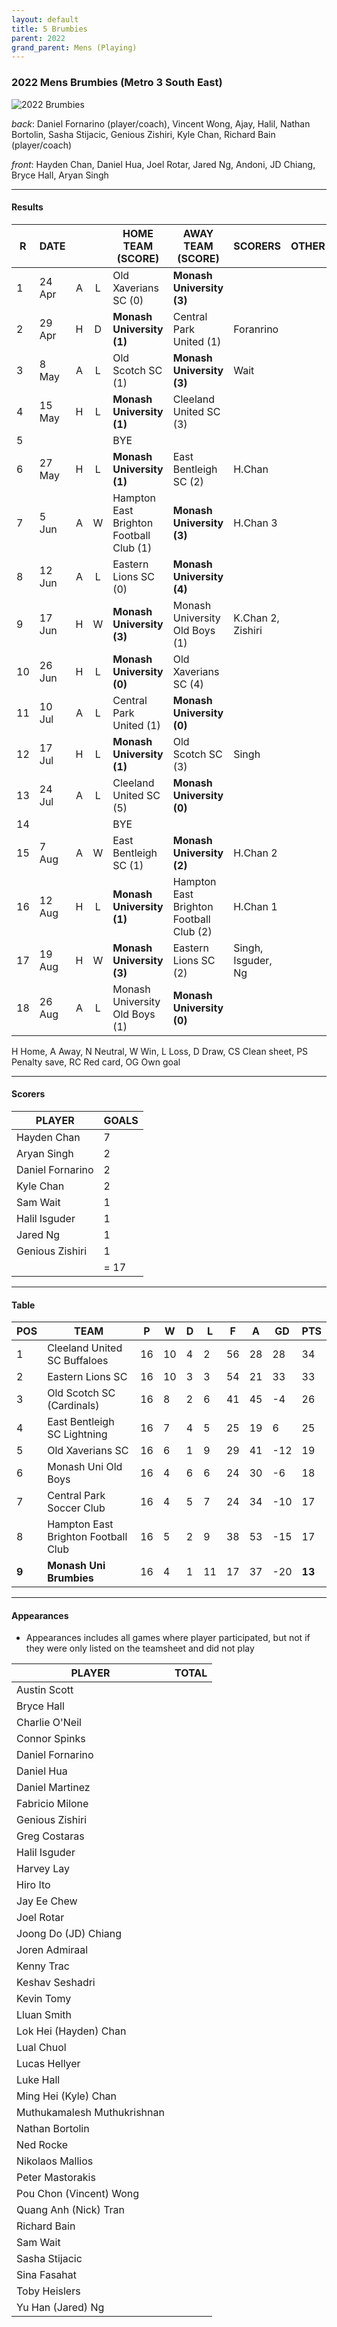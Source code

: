 ```yaml
---
layout: default
title: 5 Brumbies
parent: 2022
grand_parent: Mens (Playing)
---
```


### 2022 Mens Brumbies (Metro 3 South East)

![2022 Brumbies](https://photos.smugmug.com/2022/n-wTPrkB/2022-team-photos/i-vMh2hZS/0/751057e5/XL/DSCF1290-XL.jpg)

_back_: Daniel Fornarino (player/coach), Vincent Wong, Ajay, Halil, Nathan Bortolin, Sasha Stijacic, Genious Zishiri, Kyle Chan, Richard Bain (player/coach)

_front_: Hayden Chan, Daniel Hua, Joel Rotar, Jared Ng, Andoni, JD Chiang, Bryce Hall, Aryan Singh

------------------------

#### Results

| R   | DATE   |     |     | HOME TEAM (SCORE)                        | AWAY TEAM (SCORE)                       | SCORERS            | OTHER |
|-----|--------|:---:|:---:|------------------------------------------|-----------------------------------------|--------------------|-------|
| 1   | 24 Apr |  A  |  L  | Old Xaverians SC (0)                     | **Monash University (3)**               |                    |       |
| 2   | 29 Apr |  H  |  D  | **Monash University (1)**                | Central Park United  (1)                | Foranrino          |       |
| 3   | 8 May  |  A  |  L  | Old Scotch SC  (1)                       | **Monash University (3)**               | Wait               |       |
| 4   | 15 May |  H  |  L  | **Monash University (1)**                | Cleeland United SC (3)                  |                    |       |
| 5   |        |     |     | BYE                                      |                                         |                    |       |
| 6   | 27 May |  H  |  L  | **Monash University (1)**                | East Bentleigh SC  (2)                  | H.Chan             |       |
| 7   | 5 Jun  |  A  |  W  | Hampton East Brighton Football Club  (1) | **Monash University (3)**               | H.Chan 3           |       |
| 8   | 12 Jun |  A  |  L  | Eastern Lions SC  (0)                    | **Monash University (4)**               |                    |       |
| 9   | 17 Jun |  H  |  W  | **Monash University (3)**                | Monash University Old Boys (1)          | K.Chan 2, Zishiri  |       |
| 10  | 26 Jun |  H  |  L  | **Monash University (0)**                | Old Xaverians SC (4)                    |                    |       |
| 11  | 10 Jul |  A  |  L  | Central Park United (1)                  | **Monash University (0)**               |                    |       |
| 12  | 17 Jul |  H  |  L  | **Monash University (1)**                | Old Scotch SC (3)                       | Singh              |       |
| 13  | 24 Jul |  A  |  L  | Cleeland United SC (5)                   | **Monash University (0)**               |                    |       |
| 14  |        |     |     | BYE                                      |                                         |                    |       |
| 15  | 7 Aug  |  A  |  W  | East Bentleigh SC (1)                    | **Monash University (2)**               | H.Chan 2           |       |
| 16  | 12 Aug |  H  |  L  | **Monash University (1)**                | Hampton East Brighton Football Club (2) | H.Chan 1           |       |
| 17  | 19 Aug |  H  |  W  | **Monash University (3)**                | Eastern Lions SC (2)                    | Singh, Isguder, Ng |       |
| 18  | 26 Aug |  A  |  L  | Monash University Old Boys (1)           | **Monash University (0)**               |                    |       |

H Home, A Away, N Neutral, W Win, L Loss, D Draw, CS Clean sheet, PS Penalty save, RC Red card, OG Own goal 

------------------------

#### Scorers

| PLAYER           | GOALS |
|------------------|-------|
| Hayden Chan      | 7     |
| Aryan Singh      | 2     |
| Daniel Fornarino | 2     |
| Kyle Chan        | 2     |
| Sam Wait         | 1     |
| Halil Isguder    | 1     |
| Jared Ng         | 1     | 
| Genious Zishiri  | 1     |
|                  | = 17  |

------------------------

#### Table

| POS   | TEAM                                | P   | W   | D   | L   | F   | A   | GD  | PTS    |
|-------|-------------------------------------|-----|-----|-----|-----|-----|-----|-----|--------|
| 1     | Cleeland United SC Buffaloes        | 16  | 10  | 4   | 2   | 56  | 28  | 28  | 34     |
| 2     | Eastern Lions SC                    | 16  | 10  | 3   | 3   | 54  | 21  | 33  | 33     |
| 3     | Old Scotch SC (Cardinals)           | 16  | 8   | 2   | 6   | 41  | 45  | -4  | 26     |
| 4     | East Bentleigh SC Lightning         | 16  | 7   | 4   | 5   | 25  | 19  | 6   | 25     |
| 5     | Old Xaverians SC                    | 16  | 6   | 1   | 9   | 29  | 41  | -12 | 19     |
| 6     | Monash Uni Old Boys                 | 16  | 4   | 6   | 6   | 24  | 30  | -6  | 18     |
| 7     | Central Park Soccer Club            | 16  | 4   | 5   | 7   | 24  | 34  | -10 | 17     |
| 8     | Hampton East Brighton Football Club | 16  | 5   | 2   | 9   | 38  | 53  | -15 | 17     |
| **9** | **Monash Uni Brumbies**             | 16  | 4   | 1   | 11  | 17  | 37  | -20 | **13** |

------------------------

#### Appearances

* Appearances includes all games where player participated,
   but not if they were only listed on the teamsheet and did not play

| PLAYER                      | TOTAL |
|-----------------------------|-------|
| Austin Scott                |       |
| Bryce Hall                  |       |
| Charlie O'Neil              |       |
| Connor Spinks               |       |
| Daniel Fornarino            |       |
| Daniel Hua                  |       |
| Daniel Martinez             |       |
| Fabricio Milone             |       |
| Genious Zishiri             |       |
| Greg  Costaras              |       |
| Halil Isguder               |       |
| Harvey Lay                  |       |
| Hiro Ito                    |       |
| Jay Ee  Chew                |       |
| Joel Rotar                  |       |
| Joong Do (JD) Chiang        |       |
| Joren Admiraal              |       |
| Kenny Trac                  |       |
| Keshav Seshadri             |       |
| Kevin Tomy                  |       |
| Lluan Smith                 |       |
| Lok Hei (Hayden) Chan       |       |
| Lual Chuol                  |       |
| Lucas Hellyer               |       |
| Luke Hall                   |       |
| Ming Hei (Kyle) Chan        |       |
| Muthukamalesh Muthukrishnan |       |
| Nathan Bortolin             |       |
| Ned Rocke                   |       |
| Nikolaos Mallios            |       |
| Peter Mastorakis            |       |
| Pou Chon (Vincent) Wong     |       |
| Quang Anh (Nick) Tran       |       |
| Richard Bain                |       |
| Sam Wait                    |       |
| Sasha Stijacic              |       |
| Sina Fasahat                |       |
| Toby Heislers               |       |
| Yu Han (Jared) Ng           |       |